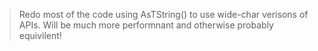 >	Redo most of the code using AsTString() to use wide-char verisons of APIs. Will be much more performnant
	and otherwise probably equivilent!


